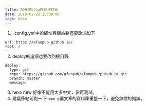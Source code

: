 ```yaml
---
title: 試著將blog移到根目錄
date: 2018-02-28 20:39:06
tags: hexo
---
```

1. _config.yml中的網址與網站路徑要改成如下
```
url: https://afunpub.github.io/
root: /
```
2. deploy的選項也要改到根目錄
```
deploy:
  type: git
  repo: https://github.com/afunpub/afunpub.github.io.git
  branch: master
  message:
```
3. hexo new 好像不能用太多中文，要再測試。
5. 建議移站前跑一下`hexo g`讓文章的資料庫重整一下，避免無謂的錯誤。